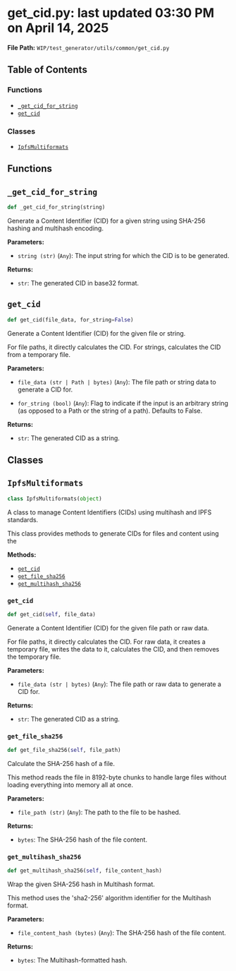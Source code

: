 # get_cid.py: last updated 03:30 PM on April 14, 2025

**File Path:** `WIP/test_generator/utils/common/get_cid.py`

## Table of Contents

### Functions

- [`_get_cid_for_string`](#_get_cid_for_string)
- [`get_cid`](#get_cid)

### Classes

- [`IpfsMultiformats`](#ipfsmultiformats)

## Functions

## `_get_cid_for_string`

```python
def _get_cid_for_string(string)
```

Generate a Content Identifier (CID) for a given string using SHA-256 hashing and multihash encoding.

**Parameters:**

- `string (str)` (`Any`): The input string for which the CID is to be generated.

**Returns:**

- `str`: The generated CID in base32 format.

## `get_cid`

```python
def get_cid(file_data, for_string=False)
```

Generate a Content Identifier (CID) for the given file or string.

For file paths, it directly calculates the CID. For strings, calculates the CID from a temporary file.

**Parameters:**

- `file_data (str | Path | bytes)` (`Any`): The file path or string data to generate a CID for.

- `for_string (bool)` (`Any`): Flag to indicate if the input is an arbitrary string
  (as opposed to a Path or the string of a path). Defaults to False.

**Returns:**

- `str`: The generated CID as a string.

## Classes

## `IpfsMultiformats`

```python
class IpfsMultiformats(object)
```

A class to manage Content Identifiers (CIDs) using multihash and IPFS standards.

This class provides methods to generate CIDs for files and content using the

**Methods:**

- [`get_cid`](#get_cid)
- [`get_file_sha256`](#get_file_sha256)
- [`get_multihash_sha256`](#get_multihash_sha256)

### `get_cid`

```python
def get_cid(self, file_data)
```

Generate a Content Identifier (CID) for the given file path or raw data.

For file paths, it directly calculates the CID. For raw data, it creates a temporary file,
writes the data to it, calculates the CID, and then removes the temporary file.

**Parameters:**

- `file_data (str | bytes)` (`Any`): The file path or raw data to generate a CID for.

**Returns:**

- `str`: The generated CID as a string.

### `get_file_sha256`

```python
def get_file_sha256(self, file_path)
```

Calculate the SHA-256 hash of a file. 

This method reads the file in 8192-byte chunks to handle large files
without loading everything into memory all at once.

**Parameters:**

- `file_path (str)` (`Any`): The path to the file to be hashed.

**Returns:**

- `bytes`: The SHA-256 hash of the file content.

### `get_multihash_sha256`

```python
def get_multihash_sha256(self, file_content_hash)
```

Wrap the given SHA-256 hash in Multihash format.

This method uses the 'sha2-256' algorithm identifier for the Multihash format.

**Parameters:**

- `file_content_hash (bytes)` (`Any`): The SHA-256 hash of the file content.

**Returns:**

- `bytes`: The Multihash-formatted hash.
